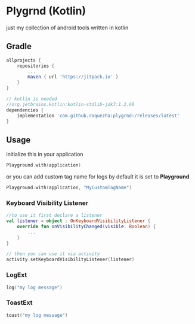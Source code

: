 # Plygrnd (Kotlin)
just my collection of android tools written in kotlin

## Gradle

```groovy
allprojects {
    repositories {
        ...
        maven { url 'https://jitpack.io' }
    }
}
```

```groovy
// kotlin is needed 
//org.jetbrains.kotlin:kotlin-stdlib-jdk7:1.2.60
dependencies {
    implementation 'com.github.raquezha:plygrnd:/releases/latest'
}
```

## Usage

initialize this in your application
```kotlin
Playground.with(application)
```
or you can add custom tag name for logs by default it is set to **Playground**
```kotlin
Playground.with(application, "MyCustomTagName")
```

### Keyboard Visibility Listener


```kotlin
//to use it first declare a listener
val listener = object : OnKeyboardVisibilityListener {
    override fun onVisibilityChanged(visible: Boolean) {
        ...
    }
}

// then you can use it via activity
activity.setKeyboardVisibilityListener(listener)
```

### LogExt

```kotlin
log("my log message")
```

### ToastExt

```kotlin
toast("my log message")
```

